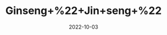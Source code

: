 ---
title: 'Ginseng+%22+Jin+seng+%22'
date: '2022-10-03' 
metatag: '' 
inventory: '0' 
draft: false 
# meta description 
shortDescripton: 'It+is+commonly+touted+for+its%ef%bf%bdantioxidant+and+anti-inflammatory+effects.+It+could+also+help+regulate+blood+sugar+levels+and+have+benefits+for+some+cancers.%ef%bf%bd'
description: 'Herb'
longdescription: ''
featured: True
# product Price
price: '150.0'
# Product Short Description
shortDescription: 'It+is+commonly+touted+for+its%ef%bf%bdantioxidant+and+anti-inflammatory+effects.+It+could+also+help+regulate+blood+sugar+levels+and+have+benefits+for+some+cancers.%ef%bf%bd'
productID: '1E7C7FD6-5424-ED11-9968-005056B3A416'
type: 'products'
category: 'Herb' 
thumnailproduct: 'https://eraconnect.blob.core.windows.net/product-images/aminsaddiquidawakhana/1E7C7FD6-5424-ED11-9968-005056B3A416.webp' 
images:
  - image: 'https://eraconnect.blob.core.windows.net/product-images/aminsaddiquidawakhana/1E7C7FD6-5424-ED11-9968-005056B3A416.webp'  
Variants:
---